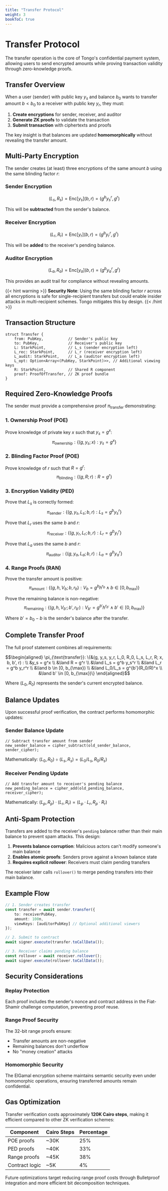 ```yaml
---
title: "Transfer Protocol"
weight: 3
bookToC: true
---
```


# Transfer Protocol

The transfer operation is the core of Tongo's confidential payment system, allowing users to send encrypted amounts while proving transaction validity through zero-knowledge proofs.

## Transfer Overview

When a user (sender) with public key $y_s$ and balance $b_0$ wants to transfer amount $b < b_0$ to a receiver with public key $y_r$, they must:

1. **Create encryptions** for sender, receiver, and auditor
2. **Generate ZK proofs** to validate the transaction
3. **Submit transaction** with ciphertexts and proofs

The key insight is that balances are updated **homomorphically** without revealing the transfer amount.

## Multi-Party Encryption

The sender creates (at least) three encryptions of the same amount $b$ using the same blinding factor $r$:

### Sender Encryption
$$(\mathit{L_s}, \mathit{R_s}) = \text{Enc}[y_s](b, r) = (g^b y_s^r, g^r)$$

This will be **subtracted** from the sender's balance.

### Receiver Encryption  
$$(\mathit{L_r}, \mathit{R_r}) = \text{Enc}[y_r](b, r) = (g^b y_r^r, g^r)$$

This will be **added** to the receiver's pending balance.

### Auditor Encryption
$$(\mathit{L_a}, \mathit{R_a}) = \text{Enc}[y_a](b, r) = (g^b y_a^r, g^r)$$

This provides an audit trail for compliance without revealing amounts.

{{< hint warning >}}
**Security Note**: Using the same blinding factor $r$ across all encryptions is safe for single-recipient transfers but could enable insider attacks in multi-recipient schemes. Tongo mitigates this by design.
{{< /hint >}}

## Transaction Structure

```cairo
struct Transfer {
    from: PubKey,           // Sender's public key
    to: PubKey,             // Receiver's public key  
    L: StarkPoint,          // L_s (sender encryption left)
    L_rec: StarkPoint,      // L_r (receiver encryption left)
    L_audit: StarkPoint,    // L_a (auditor encryption left)
    L_opt: Option<Array<(PubKey, StarkPoint)>>, // Additional viewing keys
    R: StarkPoint,          // Shared R component
    proof: ProofOfTransfer, // ZK proof bundle
}
```

## Required Zero-Knowledge Proofs

The sender must provide a comprehensive proof $\pi_{\text{transfer}}$ demonstrating:

### 1. Ownership Proof (POE)
Prove knowledge of private key $x$ such that $y_s = g^x$:
$$\pi_{\text{ownership}}: \{(g, y_s; x) : y_s = g^x\}$$

### 2. Blinding Factor Proof (POE)  
Prove knowledge of $r$ such that $R = g^r$:
$$\pi_{\text{blinding}}: \{(g, R; r) : R = g^r\}$$

### 3. Encryption Validity (PED)
Prove that $L_s$ is correctly formed:
$$\pi_{\text{sender}}: \{(g, y_s, L_s; b, r) : L_s = g^b y_s^r\}$$

Prove that $L_r$ uses the same $b$ and $r$:
$$\pi_{\text{receiver}}: \{(g, y_r, L_r; b, r) : L_r = g^b y_r^r\}$$

Prove that $L_a$ uses the same $b$ and $r$:
$$\pi_{\text{auditor}}: \{(g, y_a, L_a; b, r) : L_a = g^b y_a^r\}$$

### 4. Range Proofs (RAN)
Prove the transfer amount is positive:
$$\pi_{\text{amount}}: \{(g, h, V_b; b, r_b) : V_b = g^b h^{r_b} \land b \in [0, b_{\max})\}$$

Prove the remaining balance is non-negative:
$$\pi_{\text{remaining}}: \{(g, h, V_{b'}; b', r_{b'}) : V_{b'} = g^{b'} h^{r_{b'}} \land b' \in [0, b_{\max})\}$$

Where $b' = b_0 - b$ is the sender's balance after the transfer.

## Complete Transfer Proof

The full proof statement combines all requirements:

$$\begin{aligned}
\pi_{\text{transfer}}: \{&(g, y_s, y_r, L_0, R_0, L_s, L_r, R; x, b, b', r) : \\
&y_s = g^x \\
&\land R = g^r \\
&\land L_s = g^b y_s^r \\
&\land L_r = g^b y_r^r \\
&\land b \in [0, b_{\max}) \\
&\land L_0/L_s = g^{b'}(R_0/R)^x \\
&\land b' \in [0, b_{\max})\}
\end{aligned}$$

Where $(L_0, R_0)$ represents the sender's current encrypted balance.

## Balance Updates

Upon successful proof verification, the contract performs homomorphic updates:

### Sender Balance Update
```cairo
// Subtract transfer amount from sender
new_sender_balance = cipher_subtract(old_sender_balance, sender_cipher);
```

Mathematically: $(L_0, R_0) \div (L_s, R_s) = (L_0/L_s, R_0/R_s)$

### Receiver Pending Update
```cairo  
// Add transfer amount to receiver's pending balance
new_pending_balance = cipher_add(old_pending_balance, receiver_cipher);
```

Mathematically: $(L_p, R_p) \cdot (L_r, R_r) = (L_p \cdot L_r, R_p \cdot R_r)$

## Anti-Spam Protection

Transfers are added to the receiver's `pending` balance rather than their main balance to prevent spam attacks. This design:

1. **Prevents balance corruption**: Malicious actors can't modify someone's main balance
2. **Enables atomic proofs**: Senders prove against a known balance state
3. **Requires explicit rollover**: Receivers must claim pending transfers

The receiver later calls `rollover()` to merge pending transfers into their main balance.

## Example Flow

```typescript
// 1. Sender creates transfer
const transfer = await sender.transfer({
    to: receiverPubKey,
    amount: 100n,
    viewKeys: [auditorPubKey] // Optional additional viewers
});

// 2. Submit to contract
await signer.execute(transfer.toCallData());

// 3. Receiver claims pending balance
const rollover = await receiver.rollover();
await signer.execute(rollover.toCallData());
```

## Security Considerations

### Replay Protection
Each proof includes the sender's nonce and contract address in the Fiat-Shamir challenge computation, preventing proof reuse.

### Range Proof Security
The 32-bit range proofs ensure:
- Transfer amounts are non-negative
- Remaining balances don't underflow
- No "money creation" attacks

### Homomorphic Security
The ElGamal encryption scheme maintains semantic security even under homomorphic operations, ensuring transferred amounts remain confidential.

## Gas Optimization

Transfer verification costs approximately **120K Cairo steps**, making it efficient compared to other ZK verification schemes:

| Component | Cairo Steps | Percentage |
|-----------|-------------|------------|
| POE proofs | ~30K | 25% |
| PED proofs | ~40K | 33% |  
| Range proofs | ~45K | 38% |
| Contract logic | ~5K | 4% |

Future optimizations target reducing range proof costs through Bulletproof integration and more efficient bit decomposition techniques.